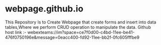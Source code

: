 # webpage.github.io
This Repository Is to Create Webpage that create forms and insert into data tables,Where we perform CRUD operation to manipulate the data.
Github host link :- webexteams://im?space=ce7f0d00-c4bd-11ee-be41-476f0750196e&message=0eacc400-fd92-11ee-bb2f-0fc605fffbe9
